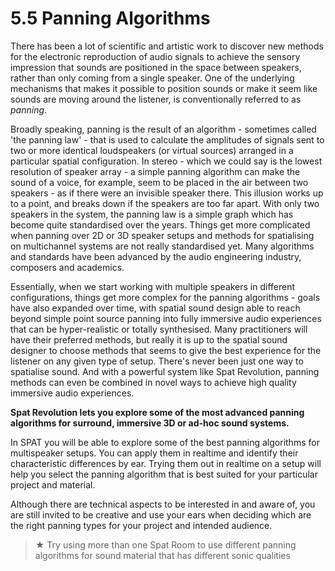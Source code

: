 # 5.5 Panning Algorithms

There has been a lot of scientific and artistic work to discover new methods for the
electronic reproduction of audio signals to achieve the sensory impression that
sounds are positioned in the space between speakers, rather than only coming
from a single speaker. One of the underlying mechanisms that makes it possible to
position sounds or make it seem like sounds are moving around the listener, is
conventionally referred to as _panning_.

Broadly speaking, panning is the result of an algorithm - sometimes called 'the
panning law' - that is used to calculate the amplitudes of signals sent to two or
more identical loudspeakers (or virtual sources) arranged in a particular spatial
configuration. In stereo - which we could say is the lowest resolution of speaker array - a simple panning algorithm can make the sound of a voice, for example, seem
to be placed in the air between two speakers - as if there were an invisible speaker
there. This illusion works up to a point, and breaks down if the speakers are too far
apart. With only two speakers in the system, the panning law is a simple graph
which has become quite standardised over the years. Things get more complicated when panning over 2D or 3D speaker setups and methods for spatialising on
multichannel systems are not really standardised yet. Many algorithms and standards have been advanced by the audio engineering industry, composers and
academics. 

Essentially, when we start working with multiple speakers in different
configurations, things get more complex for the panning algorithms - goals have
also expanded over time, with spatial sound design able to reach beyond simple
point source panning into fully immersive audio experiences that can be hyper-realistic or totally synthesised. Many practitioners will have their preferred methods,
but really it is up to the spatial sound designer to choose methods that seems to
give the best experience for the listener on any given type of setup. There's never
been just one way to spatialise sound. And with a powerful system like Spat Revolution, panning methods can even be combined in novel ways to achieve high quality immersive audio experiences.


**Spat Revolution lets you explore some of the most advanced
panning algorithms for surround, immersive 3D or ad-hoc
sound systems.**

In SPAT you will be able to explore some of the best panning algorithms for multispeaker setups. You can apply them in realtime and identify their characteristic differences by ear. Trying them out in realtime on a setup will help you select the
panning algorithm that is best suited for your particular project and material.

Although there are technical aspects to be interested in and aware of, you are
still invited to be creative and use your ears when deciding which are the right
panning types for your project and intended audience.

> ★ Try using more than one Spat Room to use different panning
algorithms for sound material that has different sonic qualities
